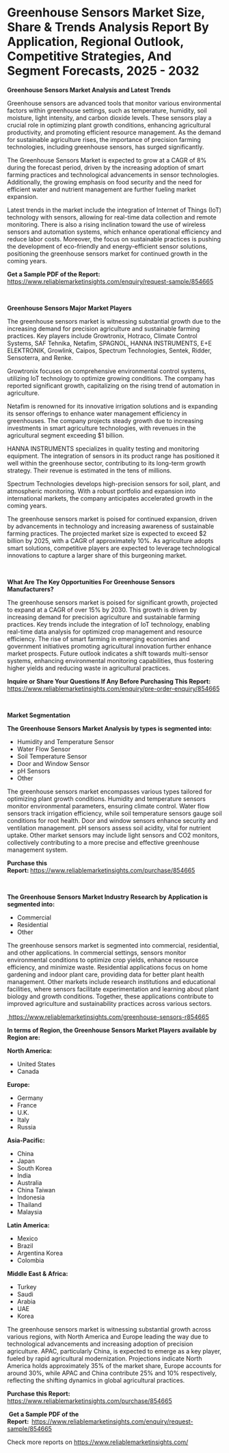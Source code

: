 <p><h1>Greenhouse Sensors Market Size, Share & Trends Analysis Report By Application, Regional Outlook, Competitive Strategies, And Segment Forecasts, 2025 - 2032</h1></p><p><strong>Greenhouse Sensors Market Analysis and Latest Trends</strong></p>
<p><p>Greenhouse sensors are advanced tools that monitor various environmental factors within greenhouse settings, such as temperature, humidity, soil moisture, light intensity, and carbon dioxide levels. These sensors play a crucial role in optimizing plant growth conditions, enhancing agricultural productivity, and promoting efficient resource management. As the demand for sustainable agriculture rises, the importance of precision farming technologies, including greenhouse sensors, has surged significantly.</p><p>The Greenhouse Sensors Market is expected to grow at a CAGR of 8% during the forecast period, driven by the increasing adoption of smart farming practices and technological advancements in sensor technologies. Additionally, the growing emphasis on food security and the need for efficient water and nutrient management are further fueling market expansion. </p><p>Latest trends in the market include the integration of Internet of Things (IoT) technology with sensors, allowing for real-time data collection and remote monitoring. There is also a rising inclination toward the use of wireless sensors and automation systems, which enhance operational efficiency and reduce labor costs. Moreover, the focus on sustainable practices is pushing the development of eco-friendly and energy-efficient sensor solutions, positioning the greenhouse sensors market for continued growth in the coming years.</p></p>
<p><strong>Get a Sample PDF of the Report:&nbsp;</strong> <a href="https://www.reliablemarketinsights.com/enquiry/request-sample/854665?utm_campaign=2647&utm_medium=2&utm_source=Github&utm_content=ia&utm_term=10042025&utm_id=greenhouse-sensors">https://www.reliablemarketinsights.com/enquiry/request-sample/854665</a></p>
<p>&nbsp;</p>
<p><strong>Greenhouse Sensors Major Market Players</strong></p>
<p><p>The greenhouse sensors market is witnessing substantial growth due to the increasing demand for precision agriculture and sustainable farming practices. Key players include Growtronix, Hotraco, Climate Control Systems, SAF Tehnika, Netafim, SPAGNOL, HANNA INSTRUMENTS, E+E ELEKTRONIK, Growlink, Caipos, Spectrum Technologies, Sentek, Ridder, Sensoterra, and Renke. </p><p>Growtronix focuses on comprehensive environmental control systems, utilizing IoT technology to optimize growing conditions. The company has reported significant growth, capitalizing on the rising trend of automation in agriculture. </p><p>Netafim is renowned for its innovative irrigation solutions and is expanding its sensor offerings to enhance water management efficiency in greenhouses. The company projects steady growth due to increasing investments in smart agriculture technologies, with revenues in the agricultural segment exceeding $1 billion.</p><p>HANNA INSTRUMENTS specializes in quality testing and monitoring equipment. The integration of sensors in its product range has positioned it well within the greenhouse sector, contributing to its long-term growth strategy. Their revenue is estimated in the tens of millions.</p><p>Spectrum Technologies develops high-precision sensors for soil, plant, and atmospheric monitoring. With a robust portfolio and expansion into international markets, the company anticipates accelerated growth in the coming years.</p><p>The greenhouse sensors market is poised for continued expansion, driven by advancements in technology and increasing awareness of sustainable farming practices. The projected market size is expected to exceed $2 billion by 2025, with a CAGR of approximately 10%. As agriculture adopts smart solutions, competitive players are expected to leverage technological innovations to capture a larger share of this burgeoning market.</p></p>
<p>&nbsp;</p>
<p><strong>What Are The Key Opportunities For Greenhouse Sensors Manufacturers?</strong></p>
<p><p>The greenhouse sensors market is poised for significant growth, projected to expand at a CAGR of over 15% by 2030. This growth is driven by increasing demand for precision agriculture and sustainable farming practices. Key trends include the integration of IoT technology, enabling real-time data analysis for optimized crop management and resource efficiency. The rise of smart farming in emerging economies and government initiatives promoting agricultural innovation further enhance market prospects. Future outlook indicates a shift towards multi-sensor systems, enhancing environmental monitoring capabilities, thus fostering higher yields and reducing waste in agricultural practices.</p></p>
<p><strong>Inquire or Share Your Questions If Any Before Purchasing This Report:</strong> <a href="https://www.reliablemarketinsights.com/enquiry/pre-order-enquiry/854665?utm_campaign=2647&utm_medium=2&utm_source=Github&utm_content=ia&utm_term=10042025&utm_id=greenhouse-sensors">https://www.reliablemarketinsights.com/enquiry/pre-order-enquiry/854665</a></p>
<p>&nbsp;</p>
<p><strong>Market Segmentation</strong></p>
<p><strong>The Greenhouse Sensors Market Analysis by types is segmented into:</strong></p>
<p><ul><li>Humidity and Temperature Sensor</li><li>Water Flow Sensor</li><li>Soil Temperature Sensor</li><li>Door and Window Sensor</li><li>pH Sensors</li><li>Other</li></ul></p>
<p><p>The greenhouse sensors market encompasses various types tailored for optimizing plant growth conditions. Humidity and temperature sensors monitor environmental parameters, ensuring climate control. Water flow sensors track irrigation efficiency, while soil temperature sensors gauge soil conditions for root health. Door and window sensors enhance security and ventilation management. pH sensors assess soil acidity, vital for nutrient uptake. Other market sensors may include light sensors and CO2 monitors, collectively contributing to a more precise and effective greenhouse management system.</p></p>
<p><strong>Purchase this Report:&nbsp;</strong><a href="https://www.reliablemarketinsights.com/purchase/854665?utm_campaign=2647&utm_medium=2&utm_source=Github&utm_content=ia&utm_term=10042025&utm_id=greenhouse-sensors">https://www.reliablemarketinsights.com/purchase/854665</a></p>
<p>&nbsp;</p>
<p><strong>The Greenhouse Sensors Market Industry Research by Application is segmented into:</strong></p>
<p><ul><li>Commercial</li><li>Residential</li><li>Other</li></ul></p>
<p><p>The greenhouse sensors market is segmented into commercial, residential, and other applications. In commercial settings, sensors monitor environmental conditions to optimize crop yields, enhance resource efficiency, and minimize waste. Residential applications focus on home gardening and indoor plant care, providing data for better plant health management. Other markets include research institutions and educational facilities, where sensors facilitate experimentation and learning about plant biology and growth conditions. Together, these applications contribute to improved agriculture and sustainability practices across various sectors.</p></p>
<p><a href="https://www.reliablemarketinsights.com/greenhouse-sensors-r854665?utm_campaign=2647&utm_medium=2&utm_source=Github&utm_content=ia&utm_term=10042025&utm_id=greenhouse-sensors">&nbsp;https://www.reliablemarketinsights.com/greenhouse-sensors-r854665</a></p>
<p><strong>In terms of Region, the Greenhouse Sensors Market Players available by Region are:</strong></p>
<p>
    <p> <strong> North America: </strong>
        <ul>
            <li>United States</li>
            <li>Canada</li>
        </ul>
        </p> 
    <p> <strong> Europe: </strong>
        <ul>
            <li>Germany</li>
            <li>France</li>
            <li>U.K.</li>
            <li>Italy</li>
            <li>Russia</li>
        </ul>
        </p> 
    <p> <strong> Asia-Pacific: </strong>
        <ul>
            <li>China</li>
            <li>Japan</li>
            <li>South Korea</li>
            <li>India</li>
            <li>Australia</li>
            <li>China Taiwan</li>
            <li>Indonesia</li>
            <li>Thailand</li>
            <li>Malaysia</li>
        </ul>
        </p> 
    <p> <strong> Latin America: </strong>
        <ul>
            <li>Mexico</li>
            <li>Brazil</li>
            <li>Argentina Korea</li>
            <li>Colombia</li>
        </ul>
        </p> 
    <p> <strong> Middle East & Africa: </strong>
        <ul>
            <li>Turkey</li>
            <li>Saudi</li>
            <li>Arabia</li>
            <li>UAE</li>
            <li>Korea</li>
        </ul>
    </p>
    </p>
<p><p>The greenhouse sensors market is witnessing substantial growth across various regions, with North America and Europe leading the way due to technological advancements and increasing adoption of precision agriculture. APAC, particularly China, is expected to emerge as a key player, fueled by rapid agricultural modernization. Projections indicate North America holds approximately 35% of the market share, Europe accounts for around 30%, while APAC and China contribute 25% and 10% respectively, reflecting the shifting dynamics in global agricultural practices.</p></p>
<p><strong>Purchase this Report: </strong><a href="https://www.reliablemarketinsights.com/purchase/854665?utm_campaign=2647&utm_medium=2&utm_source=Github&utm_content=ia&utm_term=10042025&utm_id=greenhouse-sensors">https://www.reliablemarketinsights.com/purchase/854665</a></p>
<p>&nbsp;<strong>Get a Sample PDF of the Report:&nbsp;&nbsp;</strong><a href="https://www.reliablemarketinsights.com/enquiry/request-sample/854665?utm_campaign=2647&utm_medium=2&utm_source=Github&utm_content=ia&utm_term=10042025&utm_id=greenhouse-sensors">https://www.reliablemarketinsights.com/enquiry/request-sample/854665</a></p>
<p><strong></strong></p>
<p>Check more reports on <a href="https://www.reliablemarketinsights.com/?utm_campaign=2647&utm_medium=2&utm_source=Github&utm_content=ia&utm_term=10042025&utm_id=greenhouse-sensors">https://www.reliablemarketinsights.com/</a></p>